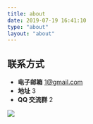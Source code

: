 ```yaml
---
title: about
date: 2019-07-19 16:41:10
type: "about"
layout: "about"
---
```




## 联系方式
* <b>电子邮箱</b>
1@gmail.com
* <b>地址</b>
3
* <b>QQ 交流群</b>
2

![](/medias/contact.jpg)